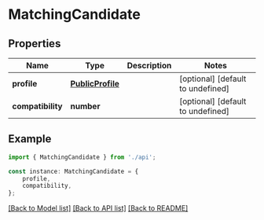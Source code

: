 # MatchingCandidate


## Properties

Name | Type | Description | Notes
------------ | ------------- | ------------- | -------------
**profile** | [**PublicProfile**](PublicProfile.md) |  | [optional] [default to undefined]
**compatibility** | **number** |  | [optional] [default to undefined]

## Example

```typescript
import { MatchingCandidate } from './api';

const instance: MatchingCandidate = {
    profile,
    compatibility,
};
```

[[Back to Model list]](../README.md#documentation-for-models) [[Back to API list]](../README.md#documentation-for-api-endpoints) [[Back to README]](../README.md)
